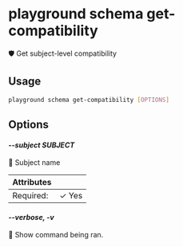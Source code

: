 # playground schema get-compatibility

🛡️ Get subject-level compatibility

## Usage

```bash
playground schema get-compatibility [OPTIONS]
```

## Options

#### *--subject SUBJECT*

📛 Subject name

| Attributes      | &nbsp;
|-----------------|-------------
| Required:       | ✓ Yes

#### *--verbose, -v*

🐞 Show command being ran.


